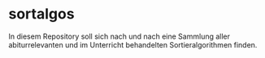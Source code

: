 # sortalgos  
In diesem Repository soll sich nach und nach eine Sammlung aller abiturrelevanten und im Unterricht behandelten Sortieralgorithmen finden.  
